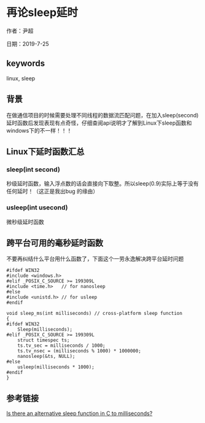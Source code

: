 # 再论sleep延时

作者：尹超

日期：2019-7-25

## keywords

linux,  sleep

## 背景

在做通信项目的时候需要处理不同线程的数据流匹配问题，在加入sleep(second)延时函数后发现表现有点奇怪，仔细查阅api说明才了解到Linux下sleep函数和windows下的不一样！！！

## Linux下延时函数汇总

### sleep(int second)

秒级延时函数，输入浮点数的话会直接向下取整。所以sleep(0.9)实际上等于没有任何延时！（这正是我出bug 的缘由）

### usleep(int usecond)

微秒级延时函数

## 跨平台可用的毫秒延时函数

不要再纠结什么平台用什么函数了，下面这个一劳永逸解决跨平台延时问题

```
#ifdef WIN32
#include <windows.h>
#elif _POSIX_C_SOURCE >= 199309L
#include <time.h>   // for nanosleep
#else
#include <unistd.h> // for usleep
#endif

void sleep_ms(int milliseconds) // cross-platform sleep function
{
#ifdef WIN32
    Sleep(milliseconds);
#elif _POSIX_C_SOURCE >= 199309L
    struct timespec ts;
    ts.tv_sec = milliseconds / 1000;
    ts.tv_nsec = (milliseconds % 1000) * 1000000;
    nanosleep(&ts, NULL);
#else
    usleep(milliseconds * 1000);
#endif
}
```

## 参考链接

[Is there an alternative sleep function in C to milliseconds?](https://stackoverflow.com/questions/1157209/is-there-an-alternative-sleep-function-in-c-to-milliseconds)